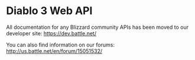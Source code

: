 # Diablo 3 Web API

All documentation for any Blizzard community APIs has been moved to our
developer site: https://dev.battle.net/

You can also find information on our forums:
http://us.battle.net/en/forum/15051532/
